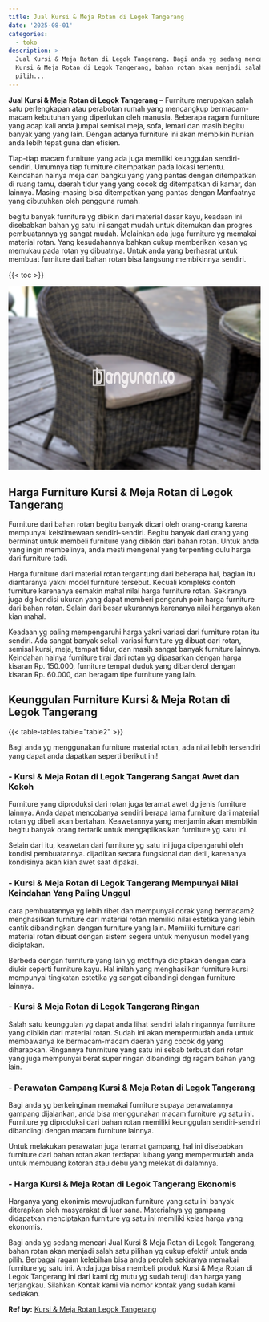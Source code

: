 ```yaml
---
title: Jual Kursi & Meja Rotan di Legok Tangerang
date: '2025-08-01'
categories:
  - toko
description: >-
  Jual Kursi & Meja Rotan di Legok Tangerang. Bagi anda yg sedang mencari Jual
  Kursi & Meja Rotan di Legok Tangerang, bahan rotan akan menjadi salah satu
  pilih...
---
```


**Jual Kursi & Meja Rotan di Legok Tangerang** – Furniture merupakan salah satu perlengkapan atau perabotan rumah yang mencangkup bermacam-macam kebutuhan yang diperlukan oleh manusia. Beberapa ragam furniture yang acap kali anda jumpai semisal meja, sofa, lemari dan masih begitu banyak yang yang lain. Dengan adanya furniture ini akan membikin hunian anda lebih tepat guna dan efisien.

Tiap-tiap macam furniture yang ada juga memiliki keunggulan sendiri-sendiri. Umumnya tiap furniture ditempatkan pada lokasi tertentu. Keindahan halnya meja dan bangku yang yang pantas dengan ditempatkan di ruang tamu, daerah tidur yang yang cocok dg ditempatkan di kamar, dan lainnya. Masing-masing bisa ditempatkan yang pantas dengan Manfaatnya yang dibutuhkan oleh pengguna rumah.

begitu banyak furniture yg dibikin dari material dasar kayu, keadaan ini disebabkan bahan yg satu ini sangat mudah untuk ditemukan dan progres pembuatannya yg sangat mudah. Melainkan ada juga furniture yg memakai material rotan. Yang kesudahannya bahkan cukup memberikan kesan yg memukau pada rotan yg dibuatnya. Untuk anda yang berhasrat untuk membuat furniture dari bahan rotan bisa langsung membikinnya sendiri.

{{< toc >}}

![Jual Kursi & Meja Rotan di Legok Tangerang](/images/kursi-meja-rotan-murah28.png)

## Harga Furniture Kursi & Meja Rotan di Legok Tangerang

Furniture dari bahan rotan begitu banyak dicari oleh orang-orang karena mempunyai keistimewaan sendiri-sendiri. Begitu banyak dari orang yang berminat untuk membeli furniture yang dibikin dari bahan rotan. Untuk anda yang ingin membelinya, anda mesti mengenal yang terpenting dulu harga dari furniture tadi.

Harga furniture dari material rotan tergantung dari beberapa hal, bagian itu diantaranya yakni model furniture tersebut. Kecuali kompleks contoh furniture karenanya semakin mahal nilai harga furniture rotan. Sekiranya juga dg kondisi ukuran yang dapat memberi pengaruh poin harga furniture dari bahan rotan. Selain dari besar ukurannya karenanya nilai harganya akan kian mahal.

Keadaan yg paling mempengaruhi harga yakni variasi dari furniture rotan itu sendiri. Ada sangat banyak sekali variasi furniture yg dibuat dari rotan, semisal kursi, meja, tempat tidur, dan masih sangat banyak furniture lainnya. Keindahan halnya furniture tirai dari rotan yg dipasarkan dengan harga kisaran Rp. 150.000, furniture tempat duduk yang dibanderol dengan kisaran Rp. 60.000, dan beragam tipe furniture yang lain.

## Keunggulan Furniture Kursi & Meja Rotan di Legok Tangerang

{{< table-tables table="table2" >}}

Bagi anda yg menggunakan furniture material rotan, ada nilai lebih tersendiri yang dapat anda dapatkan seperti berikut ini!

### \- Kursi & Meja Rotan di Legok Tangerang Sangat Awet dan Kokoh

Furniture yang diproduksi dari rotan juga teramat awet dg jenis furniture lainnya. Anda dapat mencobanya sendiri berapa lama furniture dari material rotan yg dibeli akan bertahan. Keawetannya yang menjamin akan membikin begitu banyak orang tertarik untuk mengaplikasikan furniture yg satu ini.

Selain dari itu, keawetan dari furniture yg satu ini juga dipengaruhi oleh kondisi pembuatannya. dijadikan secara fungsional dan detil, karenanya kondisinya akan kian awet saat dipakai.

### \- Kursi & Meja Rotan di Legok Tangerang Mempunyai Nilai Keindahan Yang Paling Unggul

cara pembuatannya yg lebih ribet dan mempunyai corak yang bermacam2 menghasilkan furniture dari material rotan memiliki nilai estetika yang lebih cantik dibandingkan dengan furniture yang lain. Memiliki furniture dari material rotan dibuat dengan sistem segera untuk menyusun model yang diciptakan.

Berbeda dengan furniture yang lain yg motifnya diciptakan dengan cara diukir seperti furniture kayu. Hal inilah yang menghasilkan furniture kursi mempunyai tingkatan estetika yg sangat dibandingi dengan furniture lainnya.

### \- Kursi & Meja Rotan di Legok Tangerang Ringan

Salah satu keunggulan yg dapat anda lihat sendiri ialah ringannya furniture yang dibikin dari material rotan. Sudah ini akan mempermudah anda untuk membawanya ke bermacam-macam daerah yang cocok dg yang diharapkan. Ringannya funrniture yang satu ini sebab terbuat dari rotan yang juga mempunyai berat super ringan dibandingi dg ragam bahan yang lain.

### \- Perawatan Gampang Kursi & Meja Rotan di Legok Tangerang

Bagi anda yg berkeinginan memakai furniture supaya perawatannya gampang dijalankan, anda bisa menggunakan macam furniture yg satu ini. Furniture yg diproduksi dari bahan rotan memiliki keunggulan sendiri-sendiri dibandingi dengan macam furniture lainnya.

Untuk melakukan perawatan juga teramat gampang, hal ini disebabkan furniture dari bahan rotan akan terdapat lubang yang mempermudah anda untuk membuang kotoran atau debu yang melekat di dalamnya.

### \- Harga Kursi & Meja Rotan di Legok Tangerang Ekonomis

Harganya yang ekonimis mewujudkan furniture yang satu ini banyak diterapkan oleh masyarakat di luar sana. Materialnya yg gampang didapatkan menciptakan furniture yg satu ini memiliki kelas harga yang ekonomis.

Bagi anda yg sedang mencari Jual Kursi & Meja Rotan di Legok Tangerang, bahan rotan akan menjadi salah satu pilihan yg cukup efektif untuk anda pilih. Berbagai ragam kelebihan bisa anda peroleh sekiranya memakai furniture yg satu ini. Anda juga bisa membeli produk Kursi & Meja Rotan di Legok Tangerang ini dari kami dg mutu yg sudah teruji dan harga yang terjangkau. Silahkan Kontak kami via nomor kontak yang sudah kami sediakan.

**Ref by:** [Kursi & Meja Rotan Legok Tangerang](https://id.wikipedia.org/wiki/Kursi)
